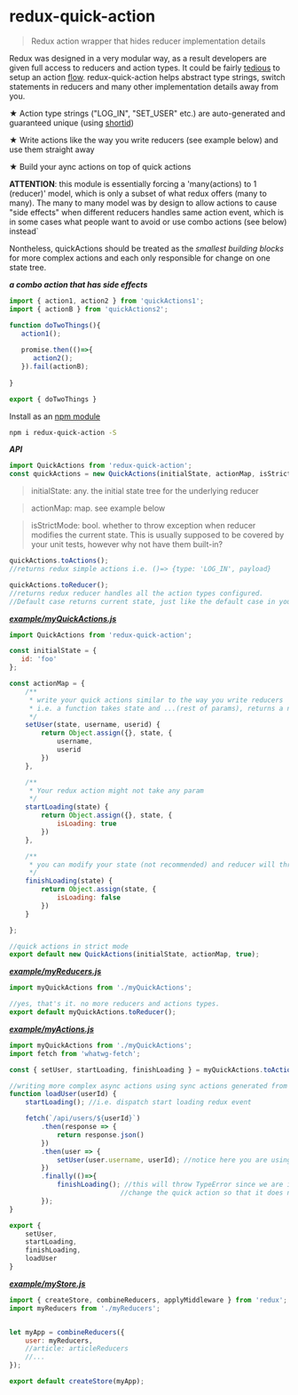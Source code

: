 # redux-quick-action
>Redux action wrapper that hides reducer implementation details

Redux was designed in a very modular way, as a result developers are given full access to reducers and action types.  It could be fairly [tedious](https://github.com/reactjs/redux/blob/master/examples/todos-flow/src/types/index.js) to setup an action [flow](https://cdn-images-1.medium.com/max/800/1*rictDFcDHCvOacMUaWxZEQ.png). redux-quick-action helps abstract type strings, switch statements in reducers and many other implementation details away from you.

★ Action type strings ("LOG_IN", "SET_USER" etc.) are auto-generated and guaranteed unique (using [shortid](https://www.npmjs.com/package/shortid))

★ Write actions like the way you write reducers (see example below) and use them straight away

★ Build your aync actions on top of quick actions

**ATTENTION**: this module is essentially forcing a 'many(actions) to 1 (reducer)' model, which is only a subset of what redux offers (many to many). The many to many model was by design to allow actions to cause "side effects" when different reducers handles same action event, which is in some cases what people want to avoid or use combo actions (see below) instead`

Nontheless, quickActions should be treated as the *smallest building blocks* for more complex actions and each only responsible for change on one state tree.

***a combo action that has side effects***
```javascript
import { action1, action2 } from 'quickActions1';
import { actionB } from 'quickActions2';

function doTwoThings(){
   action1();
   
   promise.then(()=>{
      action2();
   }).fail(actionB);
  
}

export { doTwoThings }

```


Install as an [npm module](https://www.npmjs.com/package/redux-quick-action)

```bash
npm i redux-quick-action -S
```

***API***
```javascript
import QuickActions from 'redux-quick-action';
const quickActions = new QuickActions(initialState, actionMap, isStrictMode = false);
```
> initialState: any. the initial state tree for the underlying reducer

> actionMap: map. see example below

> isStrictMode: bool. whether to throw exception when reducer modifies the current state. This is usually supposed to be covered by your unit tests, however why not have them built-in?


```javascript
quickActions.toActions();   
//returns redux simple actions i.e. ()=> {type: 'LOG_IN', payload}

quickActions.toReducer(); 
//returns redux reducer handles all the action types configured. 
//Default case returns current state, just like the default case in your reducer switch block.
```

***[example/myQuickActions.js](https://github.com/cashsun/redux-quick-action/blob/master/example/myQuickActions.js)***
```javascript
import QuickActions from 'redux-quick-action';

const initialState = {
   id: 'foo'
};

const actionMap = {
    /**
     * write your quick actions similar to the way you write reducers
     * i.e. a function takes state and ...(rest of params), returns a new state
     */
    setUser(state, username, userid) {
        return Object.assign({}, state, {
            username,
            userid
        })
    },

    /**
     * Your redux action might not take any param
     */
    startLoading(state) {
        return Object.assign({}, state, {
            isLoading: true
        })
    },

    /**
     * you can modify your state (not recommended) and reducer will throw exception when in strict mode,
     */
    finishLoading(state) {
        return Object.assign(state, {
            isLoading: false
        })
    }

};

//quick actions in strict mode
export default new QuickActions(initialState, actionMap, true);
```

***[example/myReducers.js](https://github.com/cashsun/redux-quick-action/blob/master/example/myReducers.js)***
```javascript
import myQuickActions from './myQuickActions';

//yes, that's it. no more reducers and actions types.
export default myQuickActions.toReducer();
```


***[example/myActions.js](https://github.com/cashsun/redux-quick-action/blob/master/example/myActions.js)***
```javascript
import myQuickActions from './myQuickActions';
import fetch from 'whatwg-fetch';

const { setUser, startLoading, finishLoading } = myQuickActions.toActions();

//writing more complex async actions using sync actions generated from your quick-actions.
function loadUser(userId) {
    startLoading(); //i.e. dispatch start loading redux event

    fetch(`/api/users/${userId}`)
        .then(response => {
            return response.json()
        })
        .then(user => {
            setUser(user.username, userId); //notice here you are using the generated actions, no need for state.
        })
        .finally(()=>{
            finishLoading(); //this will throw TypeError since we are in safe mode.
                            //change the quick action so that it does not modify the current state
        });
}

export {
    setUser,
    startLoading,
    finishLoading,
    loadUser
}
```

***[example/myStore.js](https://github.com/cashsun/redux-quick-action/blob/master/example/myStore.js)***
```javascript
import { createStore, combineReducers, applyMiddleware } from 'redux';
import myReducers from './myReducers';


let myApp = combineReducers({
    user: myReducers,
    //article: articleReducers
    //...
});

export default createStore(myApp);
```
